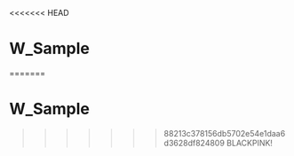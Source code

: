 <<<<<<< HEAD
# W_Sample
=======
# W_Sample
>>>>>>> 88213c378156db5702e54e1daa6d3628df824809
BLACKPINK!